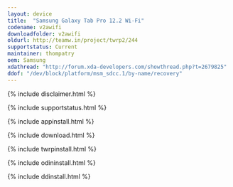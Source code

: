 ```yaml
---
layout: device
title:  "Samsung Galaxy Tab Pro 12.2 Wi-Fi"
codename: v2awifi
downloadfolder: v2awifi
oldurl: http://teamw.in/project/twrp2/244
supportstatus: Current
maintainer: thompatry
oem: Samsung
xdathread: "http://forum.xda-developers.com/showthread.php?t=2679825"
ddof: "/dev/block/platform/msm_sdcc.1/by-name/recovery"
---
```


{% include disclaimer.html %}

{% include supportstatus.html %}

{% include appinstall.html %}

{% include download.html %}

{% include twrpinstall.html %}

{% include odininstall.html %}

{% include ddinstall.html %}
